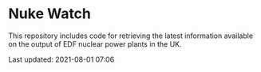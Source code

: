# Nuke Watch

This repository includes code for retrieving the latest information available on the output of EDF nuclear power plants in the UK.

Last updated: 2021-08-01 07:06